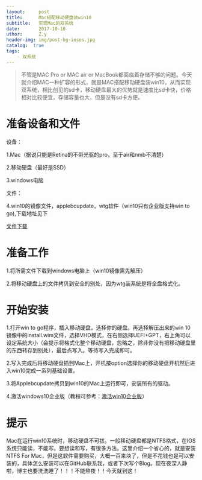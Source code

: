 ```yaml
--- 
layout:     post 
title:      Mac搭配移动硬盘装win10
subtitle:   实现Mac的双系统 
date:       2017-10-10
uthor:      Z.y 
header-img: img/post-bg-ioses.jpg
catalog:  true
tags: 
    - 双系统
---
```




>不管是MAC Pro or MAC air or MacBook都面临着存储不够的问题。今天就介绍MAC一种扩容的形式，就是MAC搭配移动硬盘装win10，从而实现双系统，相比创见的sd卡，移动硬盘最大的优势就是速度比sd卡快，价格相对比较便宜，存储容量也大，但是没有sd卡方便。

# 准备设备和文件
设备：

1.Mac（据说只能是Retina的不带光驱的pro，至于air和nmb不清楚）

2.移动硬盘（最好是SSD）

3.windows电脑

文件：

4.win10的镜像文件，applebcupdate，wtg软件（win10只有企业版支持win to go),下载地址见下

[文件下载](https://pan.baidu.com/s/1skCkqgX)

# 准备工作

1.将所需文件下载到windows电脑上（win10镜像需先解压）

2.将移动硬盘上的文件拷贝到安全的别处，因为wtg装系统是将全盘格式化。

# 开始安装

1.打开win to go程序，插入移动硬盘，选择你的硬盘。再选择解压出来的win 10镜像中的install.wim文件，选择VHD模式，在右侧选择UEFI+GPT，右上角可以设定系统大小（会提示将格式化整个移动硬盘，忽略之，除非你没有把移动硬盘里的东西转存到别处），最后点写入。等待写入完成即可。


2.写入完成后将移动硬盘插到Mac上，开机按option选择你的移动硬盘开机然后进入win10完成一系列基础设置。


3.将Applebcupdate拷贝到win10的Mac上运行即可，安装所有的驱动。

4.激活windows10企业版（教程可参考：[激活win10企业版](https://jingyan.baidu.com/article/22a299b53980b19e19376aaf.html)）

# 提示

Mac在运行win10系统时，移动硬盘不可拔。一般移动硬盘都是NTFS格式，在IOS系统只能读，不能写。要想读和写，有很多方法。这里介绍一个省心的，就是安装NTFS For Mac，但是这软件需要购买，大概一百来块了，但是不花钱也是可以安装的，具体怎么安装可以在GitHub联系我，或者下次写个Blog。现在夜深人静啦，博主也要洗洗睡了！！！不能熬夜！！今天就到这！
